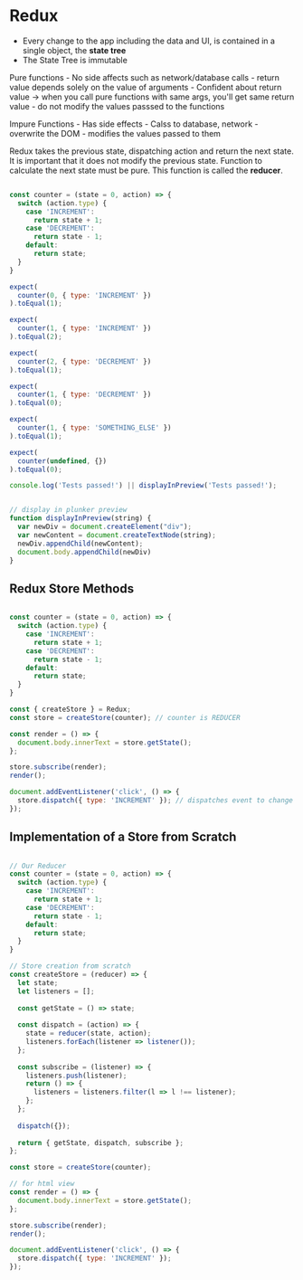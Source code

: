 # Redux

* Every change to the app including the data and UI, is contained in a single object, the **state tree** 
* The State Tree is immutable


Pure functions
    - No side affects such as network/database calls
    - return value depends solely on the value of arguments
    - Confident about return value -> when you call pure functions with same args, you'll get same return value
    - do not modify the values passsed to the functions

Impure Functions 
    - Has side effects 
    - Calss to database, network
    - overwrite the DOM
    - modifies the values passed to them 


Redux takes the previous state, dispatching action and return the next state. It is important that it does not modify the previous state. Function to calculate the next state must be pure. This function is called the **reducer**.
 

```jsx

const counter = (state = 0, action) => {
  switch (action.type) {
    case 'INCREMENT':
      return state + 1;
    case 'DECREMENT':
      return state - 1;
    default:
      return state;
  }
}

expect(
  counter(0, { type: 'INCREMENT' })
).toEqual(1);

expect(
  counter(1, { type: 'INCREMENT' })
).toEqual(2);

expect(
  counter(2, { type: 'DECREMENT' })
).toEqual(1);

expect(
  counter(1, { type: 'DECREMENT' })
).toEqual(0);

expect(
  counter(1, { type: 'SOMETHING_ELSE' }) 
).toEqual(1);

expect(
  counter(undefined, {})
).toEqual(0);

console.log('Tests passed!') || displayInPreview('Tests passed!');


// display in plunker preview
function displayInPreview(string) {
  var newDiv = document.createElement("div"); 
  var newContent = document.createTextNode(string); 
  newDiv.appendChild(newContent);
  document.body.appendChild(newDiv)
}

```


## Redux Store Methods

```js

const counter = (state = 0, action) => {
  switch (action.type) {
    case 'INCREMENT':
      return state + 1;
    case 'DECREMENT':
      return state - 1;
    default:
      return state;
  }
} 

const { createStore } = Redux;
const store = createStore(counter); // counter is REDUCER

const render = () => {
  document.body.innerText = store.getState();
};

store.subscribe(render);
render();

document.addEventListener('click', () => {
  store.dispatch({ type: 'INCREMENT' }); // dispatches event to change state
});


```

## Implementation of a Store from Scratch 


```js

// Our Reducer
const counter = (state = 0, action) => {
  switch (action.type) {
    case 'INCREMENT':
      return state + 1;
    case 'DECREMENT':
      return state - 1;
    default: 
      return state;
  }
}

// Store creation from scratch 
const createStore = (reducer) => {
  let state;
  let listeners = [];
  
  const getState = () => state;
  
  const dispatch = (action) => {
    state = reducer(state, action);
    listeners.forEach(listener => listener());
  };
  
  const subscribe = (listener) => {
    listeners.push(listener);
    return () => {
      listeners = listeners.filter(l => l !== listener);
    };
  };
  
  dispatch({});
  
  return { getState, dispatch, subscribe };
};

const store = createStore(counter);

// for html view
const render = () => {
  document.body.innerText = store.getState();
};

store.subscribe(render);
render();

document.addEventListener('click', () => {
  store.dispatch({ type: 'INCREMENT' });
});

```

